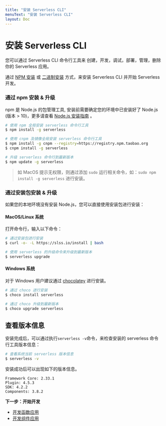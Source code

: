 ```yaml
---
title: "安装 Serverless CLI"
menuText: "安装 Serverless CLI"
layout: Doc
---
```


# 安装 Serverless CLI

您可以通过 Serverless CLI 命令行工具来 创建，开发，调试，部署，管理，删除你的 Serverless 应用。

通过 [NPM 安装](#npm) 或 [二进制安装](#binary) 方式，来安装 Serverless CLI 并开始 Serverless 开发。

### 通过 npm 安装 & 升级

npm 是 Node.js 的包管理工具, 安装前需要确定您的环境中已安装好了 Node.js (版本 > 10)，更多请查看 [Node.js 安装指南](https://nodejs.org/zh-cn/download/) 。

```sh
# 使用 npm 全局安装 serverless 命令行工具
$ npm install -g serverless

# 使用 cnpm 及镜像全局安装 serverless 命令行工具
$ npm install -g cnpm --registry=https://registry.npm.taobao.org
$ cnpm install -g serverless

# 升级 serverless 命令行到最新版本
$ npm update -g serverless
```

> 如 MacOS 提示无权限，则通过添加 `sudo` 运行相关命令，如：`sudo npm install -g serverless` 进行安装。

<span id="binary"></span>

### 通过安装包安装 & 升级

如果您的本地环境没有安装 Node.js，您可以直接使用安装包进行安装：

#### MacOS/Linux 系统

打开命令行，输入以下命令：

```sh
# 通过安装包进行安装
$ curl -o- -L https://slss.io/install | bash

# 使用 serverless 的升级命令来升级到最新版本
$ serverless upgrade
```

#### Windows 系统

对于 Windows 用户建议通过 [chocolatey](https://chocolatey.org/) 进行安装。

```sh
# 通过 choco 进行安装
$ choco install serverless

# 通过 choco 升级到最新版本
$ choco upgrade serverless
```

## 查看版本信息

安装完成后，可以通过执行`serverless -v`命令，来检查安装的 serverless 命令行工具版本信息：

```sh
# 查看系统当前 serverless 版本信息
$ serverless -v
```

安装成功后可以出现如下的版本信息。

```
Framework Core: 2.33.1
Plugin: 4.5.3
SDK: 4.2.2
Components: 3.8.2
```

**下一步：开始开发**

- [开发函数应用](./function-dev)
- [开发组件应用](./components-dev)
